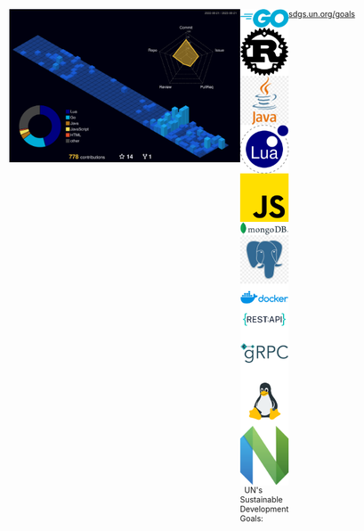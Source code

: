 <div style="display: flex;">
  <img src="./profile-3d-contrib/profile-night-view.svg" alt="lavantien profile's gitblock" title="lavantien profile's gitblock" height="275" style="float: left" />
  <a style="float: left">
    <div style="max-width: 410">
      <img src="./assets/logo-go.png" alt="go" title="go" width="90" style="float: left" />
      <img src="./assets/logo-rust.png" alt="go" title="go" width="90" style="float: left" />
      <img src="./assets/logo-java.png" alt="go" title="go" width="90" style="float: left" />
      <img src="./assets/logo-lua.png" alt="go" title="go" width="90" style="float: left" />
      <img src="./assets/logo-js.png" alt="go" title="go" width="90" style="float: left" />
      <img src="./assets/logo-mongo.png" alt="go" title="go" width="90" style="float: left" />
      <img src="./assets/logo-postgres.png" alt="go" title="go" width="90" style="float: left" />
      <img src="./assets/logo-docker.png" alt="go" title="go" width="90" style="float: left" />
      <img src="./assets/logo-rest.png" alt="go" title="go" width="90" style="float: left" />
      <img src="./assets/logo-grpc.png" alt="go" title="go" width="90" style="float: left" />
      <img src="./assets/logo-linux.png" alt="go" title="go" width="90" style="float: left" />
      <img src="./assets/logo-neovim.png" alt="go" title="go" width="90" style="float: left" />
    </div>
    &nbsp;&nbsp;UN's Sustainable Development Goals: <a href="https://sdgs.un.org/goals" target=”_blank”>sdgs.un.org/goals</a>
  </a>
</div>
